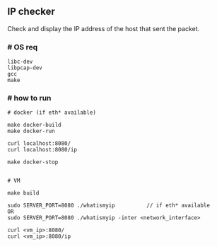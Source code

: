 ## **IP checker**

Check and display the IP address of the host that sent the packet.

### # OS req
```
libc-dev 
libpcap-dev
gcc
make
```

### # how to run

```
# docker (if eth* available)

make docker-build
make docker-run

curl localhost:8080/
curl localhost:8080/ip

make docker-stop


# VM

make build

sudo SERVER_PORT=8080 ./whatismyip          // if eth* available
OR
sudo SERVER_PORT=8080 ./whatismyip -inter <network_interface>

curl <vm_ip>:8080/
curl <vm_ip>:8080/ip
```
